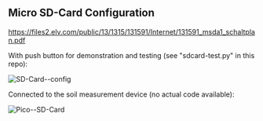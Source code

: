 ## Micro SD-Card Configuration

https://files2.elv.com/public/13/1315/131591/Internet/131591_msda1_schaltplan.pdf

With push button for demonstration and testing (see "sdcard-test.py" in this repo):

![SD-Card--config](https://github.com/Florian-Wilhelm/Raspberry-Pi/assets/77980708/fd9b3a92-c7f7-429d-b104-d4e8e23d5139)

Connected to the soil measurement device (no actual code available):

![Pico--SD-Card](https://github.com/Florian-Wilhelm/Raspberry-Pi/assets/77980708/10ef905c-a06a-4749-8ee7-7e512b166b9d)
